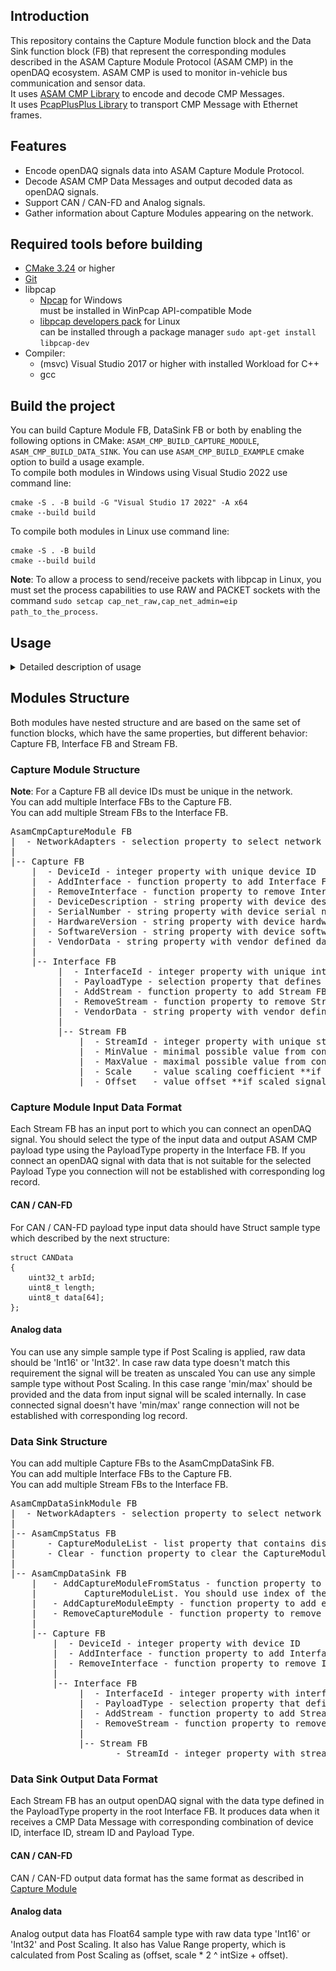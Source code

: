 ## Introduction
This repository contains the Capture Module function block and the Data Sink function block (FB) that represent the corresponding modules described in the ASAM Capture Module Protocol (ASAM CMP) in the openDAQ ecosystem. ASAM CMP is used to monitor in-vehicle bus communication and sensor data.  
It uses [ASAM CMP Library](https://github.com/openDAQ/ASAM-CMP-Library) to encode and decode CMP Messages.  
It uses [PcapPlusPlus Library](https://pcapplusplus.github.io/) to transport CMP Message with Ethernet frames.

## Features
- Encode openDAQ signals data into ASAM Capture Module Protocol.
- Decode ASAM CMP Data Messages and output decoded data as openDAQ signals.
- Support CAN / CAN-FD and Analog signals.
- Gather information about Capture Modules appearing on the network.

## Required tools before building
 - [CMake 3.24](https://cmake.org/) or higher
 - [Git](https://git-scm.com/)
 - libpcap
    - [Npcap](https://npcap.com/#download) for Windows  
      must be installed in WinPcap API-compatible Mode
    - [libpcap developers pack](https://www.tcpdump.org/#latest-release) for Linux  
      can be installed through a package manager `sudo apt-get install libpcap-dev`
 - Compiler:
   - (msvc) Visual Studio 2017 or higher with installed Workload for C++
   - gcc

## Build the project
You can build Capture Module FB, DataSink FB or both by enabling the following options in CMake: `ASAM_CMP_BUILD_CAPTURE_MODULE`, `ASAM_CMP_BUILD_DATA_SINK`. You can use `ASAM_CMP_BUILD_EXAMPLE` cmake option to build a usage example.    
To compile both modules in Windows using Visual Studio 2022 use command line:
```
cmake -S . -B build -G "Visual Studio 17 2022" -A x64
cmake --build build
```
To compile both modules in Linux use command line:
```
cmake -S . -B build
cmake --build build
```
**Note**:
To allow a process to send/receive packets with libpcap in Linux, you must set the process capabilities to use RAW and PACKET sockets with the command `sudo setcap cap_net_raw,cap_net_admin=eip path_to_the_process`.

## Usage
<details>
 <summary>Detailed description of usage</summary>
 
### CaptureModule
To connect your OpendaqSignal to the Capture module follow the steps below:

   1. Add `asam_cmp_capture_module_fb` function block:  
   ![image](./assets/asam_cmp_capture_module_fb.png)

   2. On the `asam_cmp_capture_module_fb` choose the network adapter among the suggested to send ASAM CMP messages through it:  
   ![image](./assets/select_network_adapter.png)

   3. On the `asam_cmp_capture_fb` run *AddInterface* function to add the interface:  
   ![image](./assets/add_interface_function.png)

   4. On created `asam_cmp_interface` function block choose PayloadType among suggested:  
   ![image](./assets/select_payload_type.png)

   5. Run *AddStream* function to add stream:  
   ![image](./assets/add_stream_function.png)

   6. `asam_cmp_stream_fb` has the input port you can connect your signal, capturing data starts immediately:  
   ![image](./assets/connect_signal_to_stream.png)



To get ASAM CMP packets from the Ethernet follow the steps below:

   1. Add `asam_cmp_data_sink_module` function block:  
   ![image](./assets/asam_cmp_data_sink_module.png)

   2. On the `asam_cmp_data_sink_module` choose the network adapter you expect to receive ASAM CMP messages:  
   ![image](./assets/select_network_adapter_for_data_sink.png)

   3. There are two ways to configure `asam_cmp_data_sink`:
   - Go to the `asam_cmp_status` FB. In the capture module list you can check the *CaptureModuleList* property which contains list of capture modules whose status messages were captured. Go to the `asam_cmp_data_sink` FB and run *AddCaptureModuleFromStatus*. This function requires index as the parameter, available capture modules are 0-indexed in the *CaptureModuleList* property of `asam_cmp_status`:  
   ![image](./assets/capture_module_list.png)  
   ![image](./assets/add_capture_module_from_status.png)  
   Selected capture module will be configured into a similar structure (capture module → interface → stream). Stream will contain OpenDaq signal with decoded ASAM CMP message from the Ethernet:  
   ![image](./assets/open_daq_signal_asam_cmp.png)

   - Run *AddCaptureModuleEmpty* function that creates an empty `capture_module_fb` FB. Then repeat steps 3-5 as you do it on the CaptureModule side.

   In case data messages with the correct `deviceId`, `interfaceId`, and `streamId` exist and the payloadType is correct, processing of incoming data messages starts immediately:  
   ![image](./assets/add_empty_capture_module.png)


   If you want to remove Interface/Stream on CaptureModule or CaptureModule/Interface/Stream on DataSink, you can use the corresponding *Remove* methods.  
   **⚠️IMPORTANT**: Please remember that you should put an *index* of the object that should be removed, not its id. The picture below demonstrates this:  
   ![image](./assets/remove_by_index.png)  
   ![image](./assets/remove_module_example.png)

   You can find a usage example in the `asam_cmp_example` directory.
</details>

## Modules Structure
Both modules have nested structure and are based on the same set of function blocks, which have the same properties, but different behavior: Capture FB, Interface FB and Stream FB.

### Capture Module Structure
**Note**: For a Capture FB all device IDs must be unique in the network.  
You can add multiple Interface FBs to the Capture FB.  
You can add multiple Stream FBs to the Interface FB.  

<pre>
AsamCmpCaptureModule FB
|  - NetworkAdapters - selection property to select network adapter to send CMP messages to
|  
|-- Capture FB
    |  - DeviceId - integer property with unique device ID
    |  - AddInterface - function property to add Interface FB
    |  - RemoveInterface - function property to remove Interface FB by its index in the function block list
    |  - DeviceDescription - string property with device description, used in Capture Module Status Messages
    |  - SerialNumber - string property with device serial number, used in Capture Module Status Messages
    |  - HardwareVersion - string property with device hardware version, used in Capture Module Status Messages
    |  - SoftwareVersion - string property with device software version, used in Capture Module Status Messages
    |  - VendorData - string property with vendor defined data, used in Capture Module Status Messages
    |
    |-- Interface FB
         |  - InterfaceId - integer property with unique interface ID
         |  - PayloadType - selection property that defines a payload type of all nested Stream FB
         |  - AddStream - function property to add Stream FB
         |  - RemoveStream - function property to remove Stream FB by its index in the function block list
         |  - VendorData - string property with vendor defined data
         |
         |-- Stream FB
             |  - StreamId - integer property with unique stream ID
             |  - MinValue - minimal possible value from connected **if unscaled signal is connected, read only**
             |  - MaxValue - maximal possible value from connected **if unscaled signal is connected, read only**
             |  - Scale    - value scaling coefficient **if scaled signal is connected, read only**
             |  - Offset   - value offset **if scaled signal is connected, read only**
</pre>

### Capture Module Input Data Format
Each Stream FB has an input port to which you can connect an openDAQ signal. You should select the type of the input data and output ASAM CMP payload type using the PayloadType property in the Interface FB. If you connect an openDAQ signal with data that is not suitable for the selected Payload Type you connection will not be established with corresponding log record.

#### CAN / CAN-FD
For CAN / CAN-FD payload type input data should have Struct sample type which described by the next structure:
```
struct CANData
{
    uint32_t arbId;
    uint8_t length;
    uint8_t data[64];
};
```

#### Analog data
You can use any simple sample type if Post Scaling is applied, raw data should be 'Int16' or 'Int32'. In case raw data type doesn't match this requirement the signal will be treaten as unscaled
You can use any simple sample type without Post Scaling. In this case range 'min/max' should be provided and the data from input signal will be scaled internally. In case connected signal doesn't have 'min/max' range connection will not be established with corresponding log record.  

### Data Sink Structure
You can add multiple Capture FBs to the AsamCmpDataSink FB.  
You can add multiple Interface FBs to the Capture FB.  
You can add multiple Stream FBs to the Interface FB.  

<pre>
AsamCmpDataSinkModule FB
|  - NetworkAdapters - selection property to select network adapter to receive CMP messages from
|  
|-- AsamCmpStatus FB
|      - CaptureModuleList - list property that contains discovered Capture modules in the network
|      - Clear - function property to clear the CaptureModuleList
|
|-- AsamCmpDataSink FB
    |   - AddCaptureModuleFromStatus - function property to add Capture FB from the AsamCmpStatus
    |         CaptureModuleList. You should use index of the module in the list.
    |   - AddCaptureModuleEmpty - function property to add empty Capture FB
    |   - RemoveCaptureModule - function property to remove Capture FB by its index in the function block list
    |
    |-- Capture FB
        |  - DeviceId - integer property with device ID
        |  - AddInterface - function property to add Interface FB
        |  - RemoveInterface - function property to remove Interface FB by its index in the function block list
        |
        |-- Interface FB
             |  - InterfaceId - integer property with interface ID
             |  - PayloadType - selection property that defines a payload type of all nested Stream FB
             |  - AddStream - function property to add Stream FB
             |  - RemoveStream - function property to remove Stream FB by its index in the function block list
             |
             |-- Stream FB
                    - StreamId - integer property with stream ID
</pre>

### Data Sink Output Data Format
Each Stream FB has an output openDAQ signal with the data type defined in the PayloadType property in the root Interface FB. It produces data when it receives a CMP Data Message with corresponding combination of device ID, interface ID, stream ID and Payload Type.

#### CAN / CAN-FD
CAN / CAN-FD output data format has the same format as described in [Capture Module](#can--can-fd)

#### Analog data
Analog output data has Float64 sample type with raw data type 'Int16' or 'Int32' and Post Scaling. It also has Value Range property, which is calculated from Post Scaling as (offset, scale * 2 ^ intSize + offset).  
